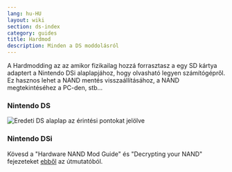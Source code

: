 ```yaml
---
lang: hu-HU
layout: wiki
section: ds-index
category: guides
title: Hardmod
description: Minden a DS moddolásról
---
```


A Hardmodding az az amikor fizikailag hozzá forrasztasz a egy SD kártya adaptert a Nintendo DSi alaplapjához, hogy olvasható legyen számítógépről. Ez hasznos lehet a NAND mentés visszaállításához, a NAND megtekintéséhez a PC-den, stb...
### Nintendo DS
![Eredeti DS alaplap az érintési pontokat jelölve](https://media.discordapp.net/attachments/547986366357700620/736370094392999947/mobo_pinout.png)

### Nintendo DSi
Kövesd a "Hardware NAND Mod Guide" és "Decrypting your NAND" fejezeteket [ebből](https://gbatemp.net/threads/dsi-downgrading-the-complete-guide.393682/) az útmutatóból.
